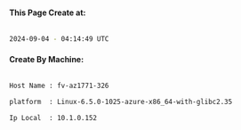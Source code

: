 
   
#### This Page Create at:

```bash

2024-09-04 - 04:14:49 UTC

```

#### Create By Machine:

```bash

Host Name : fv-az1771-326

platform  : Linux-6.5.0-1025-azure-x86_64-with-glibc2.35

Ip Local  : 10.1.0.152

```


